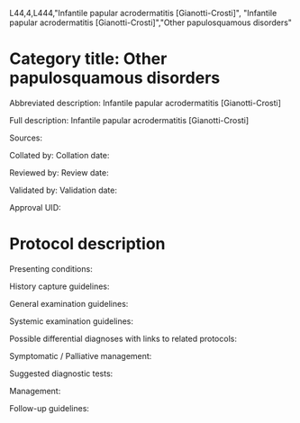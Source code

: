 L44,4,L444,"Infantile papular acrodermatitis [Gianotti-Crosti]", "Infantile papular acrodermatitis [Gianotti-Crosti]","Other papulosquamous disorders"
# Category title: Other papulosquamous disorders

Abbreviated description: Infantile papular acrodermatitis [Gianotti-Crosti]

Full description: Infantile papular acrodermatitis [Gianotti-Crosti]

Sources:

Collated by:
Collation date:

Reviewed by:
Review date:

Validated by:
Validation date:

Approval UID:

# Protocol description

Presenting conditions:

History capture guidelines:

General examination guidelines:

Systemic examination guidelines:

Possible differential diagnoses with links to related protocols:

Symptomatic / Palliative management:

Suggested diagnostic tests:

Management:

Follow-up guidelines:
